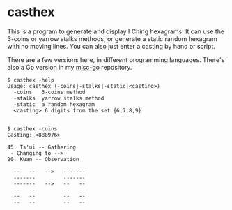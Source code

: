 # casthex

This is a program to generate and display 
I Ching hexagrams. It can use the 3-coins 
or yarrow stalks methods, or generate a
static random hexagram with no moving lines.
You can also just enter a casting by hand
or script.

There are a few versions here, in different
programming languages.  There's also a Go
version in my [misc-go](https://github.com/rwtodd/misc-go) 
repository.


~~~~~~
$ casthex -help
Usage: casthex (-coins|-stalks|-static|<casting>)
  -coins   3-coins method
  -stalks  yarrow stalks method
  -static  a random hexagram
  <casting> 6 digits from the set {6,7,8,9}


$ casthex -coins
Casting: <888976>

45. Ts'ui -- Gathering
 - Changing to -->
20. Kuan -- Observation

  --   --   -->   -------
  -------         -------
  -------   -->   --   --
  --   --         --   --
  --   --         --   --
  --   --         --   --

~~~~~~


